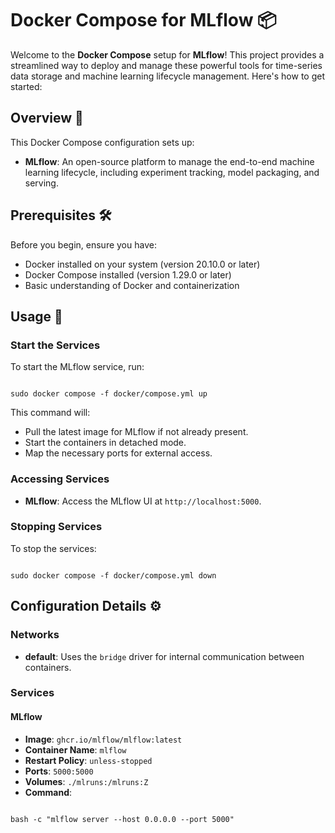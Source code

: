 # Docker Compose for MLflow 📦

Welcome to the **Docker Compose** setup for **MLflow**! This project provides a streamlined way to deploy and manage these powerful tools for time-series data storage and machine learning lifecycle management. Here's how to get started:

## Overview 📝

This Docker Compose configuration sets up:

- **MLflow**: An open-source platform to manage the end-to-end machine learning lifecycle, including experiment tracking, model packaging, and serving.

## Prerequisites 🛠️

Before you begin, ensure you have:

- Docker installed on your system (version 20.10.0 or later)
- Docker Compose installed (version 1.29.0 or later)
- Basic understanding of Docker and containerization

## Usage 🚀

### Start the Services

To start the MLflow service, run:

```

sudo docker compose -f docker/compose.yml up

```

This command will:

- Pull the latest image for MLflow if not already present.
- Start the containers in detached mode.
- Map the necessary ports for external access.

### Accessing Services

- **MLflow**: Access the MLflow UI at `http://localhost:5000`.

### Stopping Services

To stop the services:

```

sudo docker compose -f docker/compose.yml down

```

## Configuration Details ⚙️

### Networks

- **default**: Uses the `bridge` driver for internal communication between containers.

### Services

#### MLflow

- **Image**: `ghcr.io/mlflow/mlflow:latest`
- **Container Name**: `mlflow`
- **Restart Policy**: `unless-stopped`
- **Ports**: `5000:5000`
- **Volumes**: `./mlruns:/mlruns:Z`
- **Command**:

```

bash -c "mlflow server --host 0.0.0.0 --port 5000"

```

